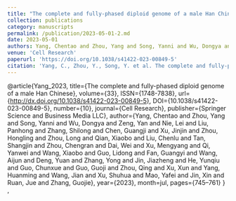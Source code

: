 ```yaml
---
title: "The complete and fully-phased diploid genome of a male Han Chinese"
collection: publications
category: manuscripts
permalink: /publication/2023-05-01-2.md
date: 2023-05-01
authors: Yang, Chentao and Zhou, Yang and Song, Yanni and Wu, Dongya and Zeng, Yan and Nie, Lei and Liu, Panhong and Zhang, Shilong and Chen, Guangji and Xu, Jinjin and Zhou, Hongling and Zhou, Long and Qian, Xiaobo and Liu, Chenlu and Tan, Shangjin and Zhou, Chengran and Dai, Wei and Xu, Mengyang and Qi, Yanwei and Wang, Xiaobo and Guo, Lidong and Fan, Guangyi and Wang, Aijun and Deng, Yuan and Zhang, Yong and Jin, Jiazheng and He, Yunqiu and Guo, Chunxue and Guo, Guoji and Zhou, Qing and Xu, Xun and Yang, Huanming and Wang, Jian and Xu, Shuhua and Mao, Yafei and Jin, Xin and Ruan, Jue and Zhang, Guojie
venue: 'Cell Research'
paperurl: 'https://doi.org/10.1038/s41422-023-00849-5'
citation: 'Yang, C., Zhou, Y., Song, Y. et al. The complete and fully-phased diploid genome of a male Han Chinese. Cell Res 33, 745–761 (2023). https://doi.org/10.1038/s41422-023-00849-5'
---
```


 @article{Yang_2023, title={The complete and fully-phased diploid genome of a male Han Chinese}, volume={33}, ISSN={1748-7838}, url={http://dx.doi.org/10.1038/s41422-023-00849-5}, DOI={10.1038/s41422-023-00849-5}, number={10}, journal={Cell Research}, publisher={Springer Science and Business Media LLC}, author={Yang, Chentao and Zhou, Yang and Song, Yanni and Wu, Dongya and Zeng, Yan and Nie, Lei and Liu, Panhong and Zhang, Shilong and Chen, Guangji and Xu, Jinjin and Zhou, Hongling and Zhou, Long and Qian, Xiaobo and Liu, Chenlu and Tan, Shangjin and Zhou, Chengran and Dai, Wei and Xu, Mengyang and Qi, Yanwei and Wang, Xiaobo and Guo, Lidong and Fan, Guangyi and Wang, Aijun and Deng, Yuan and Zhang, Yong and Jin, Jiazheng and He, Yunqiu and Guo, Chunxue and Guo, Guoji and Zhou, Qing and Xu, Xun and Yang, Huanming and Wang, Jian and Xu, Shuhua and Mao, Yafei and Jin, Xin and Ruan, Jue and Zhang, Guojie}, year={2023}, month=jul, pages={745–761} }
,
